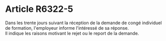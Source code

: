 # Article R6322-5

  
Dans les trente jours suivant la réception de la demande de congé individuel de formation, l'employeur informe l'intéressé de sa réponse.   
Il indique les raisons motivant le rejet ou le report de la demande.